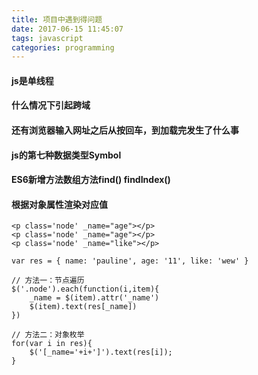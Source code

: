 ```yaml
---
title: 项目中遇到得问题
date: 2017-06-15 11:45:07
tags: javascript
categories: programming
---
```


#### js是单线程 ####
#### 什么情况下引起跨域 ####
#### 还有浏览器输入网址之后从按回车，到加载完发生了什么事 ####
#### js的第七种数据类型Symbol ####
#### ES6新增方法数组方法find() findIndex() ####

#### 根据对象属性渲染对应值 ####

	<p class='node' _name="age"></p>
    <p class='node' _name="age"></p>
    <p class='node' _name="like"></p>

 	var res = { name: 'pauline', age: '11', like: 'wew' }

	// 方法一：节点遍历
    $('.node').each(function(i,item){
        _name = $(item).attr('_name')
        $(item).text(res[_name])
    })

	// 方法二：对象枚举
 	for(var i in res){
        $('[_name='+i+']').text(res[i]);
    }




